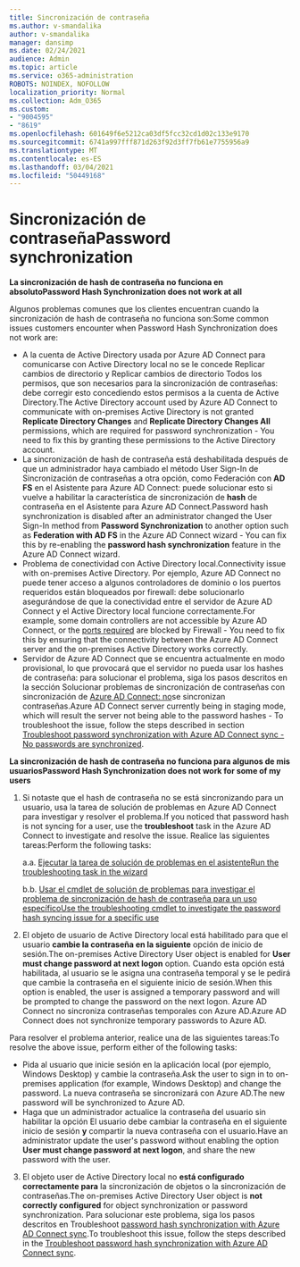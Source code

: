 ```yaml
---
title: Sincronización de contraseña
ms.author: v-smandalika
author: v-smandalika
manager: dansimp
ms.date: 02/24/2021
audience: Admin
ms.topic: article
ms.service: o365-administration
ROBOTS: NOINDEX, NOFOLLOW
localization_priority: Normal
ms.collection: Adm_O365
ms.custom:
- "9004595"
- "8619"
ms.openlocfilehash: 601649f6e5212ca03df5fcc32cd1d02c133e9170
ms.sourcegitcommit: 6741a997fff871d263f92d3ff7fb61e7755956a9
ms.translationtype: MT
ms.contentlocale: es-ES
ms.lasthandoff: 03/04/2021
ms.locfileid: "50449168"
---
```

# <a name="password-synchronization"></a><span data-ttu-id="61a77-102">Sincronización de contraseña</span><span class="sxs-lookup"><span data-stu-id="61a77-102">Password synchronization</span></span>

<span data-ttu-id="61a77-103">**La sincronización de hash de contraseña no funciona en absoluto**</span><span class="sxs-lookup"><span data-stu-id="61a77-103">**Password Hash Synchronization does not work at all**</span></span>

<span data-ttu-id="61a77-104">Algunos problemas comunes que los clientes encuentran cuando la sincronización de hash de contraseña no funciona son:</span><span class="sxs-lookup"><span data-stu-id="61a77-104">Some common issues customers encounter when Password Hash Synchronization does not work are:</span></span>

- <span data-ttu-id="61a77-105">A la cuenta de Active Directory usada por Azure AD  Connect para  comunicarse con Active Directory local no se le concede Replicar cambios de directorio y Replicar cambios de directorio Todos los permisos, que son necesarios para la sincronización de contraseñas: debe corregir esto concediendo estos permisos a la cuenta de Active Directory.</span><span class="sxs-lookup"><span data-stu-id="61a77-105">The Active Directory account used by Azure AD Connect to communicate with on-premises Active Directory is not granted **Replicate Directory Changes** and **Replicate Directory Changes All** permissions, which are required for password synchronization - You need to fix this by granting these permissions to the Active Directory account.</span></span>
- <span data-ttu-id="61a77-106">La sincronización de hash de contraseña está deshabilitada  después de que un administrador haya cambiado el método User Sign-In de Sincronización de contraseñas a otra opción, como Federación con **AD FS** en el Asistente para Azure AD Connect: puede solucionar esto si vuelve a habilitar la característica de sincronización de **hash** de contraseña en el Asistente para Azure AD Connect.</span><span class="sxs-lookup"><span data-stu-id="61a77-106">Password hash synchronization is disabled after an administrator changed the User Sign-In method from **Password Synchronization** to another option such as **Federation with AD FS** in the Azure AD Connect wizard - You can fix this by re-enabling the **password hash synchronization** feature in the Azure AD Connect wizard.</span></span>
- <span data-ttu-id="61a77-107">Problema de conectividad con Active Directory local.</span><span class="sxs-lookup"><span data-stu-id="61a77-107">Connectivity issue with on-premises Active Directory.</span></span> <span data-ttu-id="61a77-108">Por ejemplo, Azure AD Connect no puede tener [](https://docs.microsoft.com/azure/active-directory/hybrid/reference-connect-ports) acceso a algunos controladores de dominio o los puertos requeridos están bloqueados por firewall: debe solucionarlo asegurándose de que la conectividad entre el servidor de Azure AD Connect y el Active Directory local funcione correctamente.</span><span class="sxs-lookup"><span data-stu-id="61a77-108">For example, some domain controllers are not accessible by Azure AD Connect, or the [ports required](https://docs.microsoft.com/azure/active-directory/hybrid/reference-connect-ports) are blocked by Firewall - You need to fix this by ensuring that the connectivity between the Azure AD Connect server and the on-premises Active Directory works correctly.</span></span>
- <span data-ttu-id="61a77-109">Servidor de Azure AD Connect que se encuentra actualmente en modo provisional, lo que provocará que el servidor no pueda usar los hashes de contraseña: para solucionar el problema, siga los pasos descritos en la sección Solucionar problemas de sincronización de contraseñas con sincronización de [Azure AD Connect: no](https://docs.microsoft.com/azure/active-directory/hybrid/tshoot-connect-password-hash-synchronization)se sincronizan contraseñas.</span><span class="sxs-lookup"><span data-stu-id="61a77-109">Azure AD Connect server currently being in staging mode, which will result the server not being able to the password hashes - To troubleshoot the issue, follow the steps described in section [Troubleshoot password synchronization with Azure AD Connect sync - No passwords are synchronized](https://docs.microsoft.com/azure/active-directory/hybrid/tshoot-connect-password-hash-synchronization).</span></span>

<span data-ttu-id="61a77-110">**La sincronización de hash de contraseña no funciona para algunos de mis usuarios**</span><span class="sxs-lookup"><span data-stu-id="61a77-110">**Password Hash Synchronization does not work for some of my users**</span></span>

1. <span data-ttu-id="61a77-111">Si notaste que el hash de contraseña no  se está sincronizando para un usuario, usa la tarea de solución de problemas en Azure AD Connect para investigar y resolver el problema.</span><span class="sxs-lookup"><span data-stu-id="61a77-111">If you noticed that password hash is not syncing for a user, use the **troubleshoot** task in the Azure AD Connect to investigate and resolve the issue.</span></span> <span data-ttu-id="61a77-112">Realice las siguientes tareas:</span><span class="sxs-lookup"><span data-stu-id="61a77-112">Perform the following tasks:</span></span>

    <span data-ttu-id="61a77-113">a.</span><span class="sxs-lookup"><span data-stu-id="61a77-113">a.</span></span> [<span data-ttu-id="61a77-114">Ejecutar la tarea de solución de problemas en el asistente</span><span class="sxs-lookup"><span data-stu-id="61a77-114">Run the troubleshooting task in the wizard</span></span>](https://docs.microsoft.com/azure/active-directory/hybrid/tshoot-connect-objectsync)

    <span data-ttu-id="61a77-115">b.</span><span class="sxs-lookup"><span data-stu-id="61a77-115">b.</span></span> [<span data-ttu-id="61a77-116">Usar el cmdlet de solución de problemas para investigar el problema de sincronización de hash de contraseña para un uso específico</span><span class="sxs-lookup"><span data-stu-id="61a77-116">Use the troubleshooting cmdlet to investigate the password hash syncing issue for a specific use</span></span>](https://docs.microsoft.com/azure/active-directory/hybrid/tshoot-connect-password-hash-synchronization)

2. <span data-ttu-id="61a77-117">El objeto de usuario de Active Directory local está habilitado para que el usuario **cambie la contraseña en la siguiente** opción de inicio de sesión.</span><span class="sxs-lookup"><span data-stu-id="61a77-117">The on-premises Active Directory User object is enabled for **User must change password at next logon** option.</span></span> <span data-ttu-id="61a77-118">Cuando esta opción está habilitada, al usuario se le asigna una contraseña temporal y se le pedirá que cambie la contraseña en el siguiente inicio de sesión.</span><span class="sxs-lookup"><span data-stu-id="61a77-118">When this option is enabled, the user is assigned a temporary password and will be prompted to change the password on the next logon.</span></span> <span data-ttu-id="61a77-119">Azure AD Connect no sincroniza contraseñas temporales con Azure AD.</span><span class="sxs-lookup"><span data-stu-id="61a77-119">Azure AD Connect does not synchronize temporary passwords to Azure AD.</span></span>

<span data-ttu-id="61a77-120">Para resolver el problema anterior, realice una de las siguientes tareas:</span><span class="sxs-lookup"><span data-stu-id="61a77-120">To resolve the above issue, perform either of the following tasks:</span></span>

- <span data-ttu-id="61a77-121">Pida al usuario que inicie sesión en la aplicación local (por ejemplo, Windows Desktop) y cambie la contraseña.</span><span class="sxs-lookup"><span data-stu-id="61a77-121">Ask the user to sign in to on-premises application (for example, Windows Desktop) and change the password.</span></span> <span data-ttu-id="61a77-122">La nueva contraseña se sincronizará con Azure AD.</span><span class="sxs-lookup"><span data-stu-id="61a77-122">The new password will be synchronized to Azure AD.</span></span>
- <span data-ttu-id="61a77-123">Haga que un administrador actualice la contraseña del usuario sin habilitar la opción El usuario debe cambiar la contraseña en el siguiente inicio de sesión **y** compartir la nueva contraseña con el usuario.</span><span class="sxs-lookup"><span data-stu-id="61a77-123">Have an administrator update the user's password without enabling the option **User must change password at next logon**, and share the new password with the user.</span></span>

3. <span data-ttu-id="61a77-124">El objeto user de Active Directory local no **está configurado correctamente para** la sincronización de objetos o la sincronización de contraseñas.</span><span class="sxs-lookup"><span data-stu-id="61a77-124">The on-premises Active Directory User object is **not correctly configured** for object synchronization or password synchronization.</span></span> <span data-ttu-id="61a77-125">Para solucionar este problema, siga los pasos descritos en Troubleshoot [password hash synchronization with Azure AD Connect sync](https://docs.microsoft.com/azure/active-directory/hybrid/tshoot-connect-password-hash-synchronization).</span><span class="sxs-lookup"><span data-stu-id="61a77-125">To troubleshoot this issue, follow the steps described in the [Troubleshoot password hash synchronization with Azure AD Connect sync](https://docs.microsoft.com/azure/active-directory/hybrid/tshoot-connect-password-hash-synchronization).</span></span>







